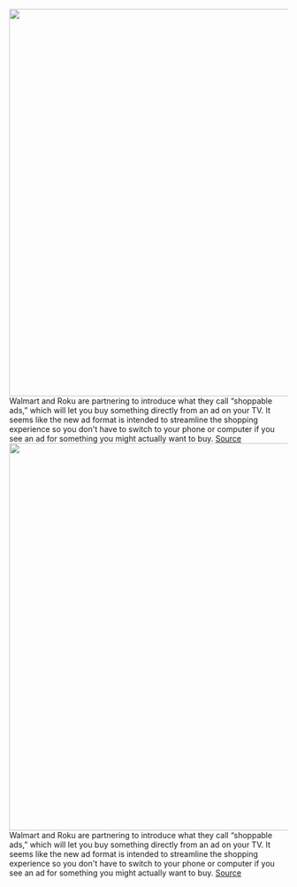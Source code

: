 <img src='https://cdn.vox-cdn.com/thumbor/VoXXxxBYWloJBXdtGHxZbNlZ2w4=/0x0:1920x1080/1200x800/filters:focal(807x387:1113x693)/cdn.vox-cdn.com/uploads/chorus_image/image/70990789/627ed22d02aca24c39874bf41393a10c.0.jpeg' width='700px' /><br/>
Walmart and Roku are partnering to introduce what they call “shoppable ads,” which will let you buy something directly from an ad on your TV. It seems like the new ad format is intended to streamline the shopping experience so you don't have to switch to your phone or computer if you see an ad for something you might actually want to buy.
<a href='https://www.theverge.com/2022/6/18/23172980/walmart-roku-shoppable-ads-tv'> Source <a/><img src='https://cdn.vox-cdn.com/thumbor/VoXXxxBYWloJBXdtGHxZbNlZ2w4=/0x0:1920x1080/1200x800/filters:focal(807x387:1113x693)/cdn.vox-cdn.com/uploads/chorus_image/image/70990789/627ed22d02aca24c39874bf41393a10c.0.jpeg' width='700px' /><br/>
Walmart and Roku are partnering to introduce what they call “shoppable ads,” which will let you buy something directly from an ad on your TV. It seems like the new ad format is intended to streamline the shopping experience so you don't have to switch to your phone or computer if you see an ad for something you might actually want to buy.
<a href='https://www.theverge.com/2022/6/18/23172980/walmart-roku-shoppable-ads-tv'> Source <a/>